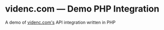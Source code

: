 videnc.com &mdash; Demo PHP Integration
========

A demo of <a href="http://videnc.com" target="_blank">videnc.com's</a> API integration written in PHP
